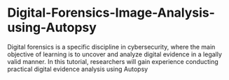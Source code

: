 # Digital-Forensics-Image-Analysis-using-Autopsy
Digital forensics is a specific discipline in cybersecurity, where the main objective of learning is to uncover and analyze digital evidence in a legally valid manner. In this tutorial, researchers will gain experience conducting practical digital evidence analysis using Autopsy
